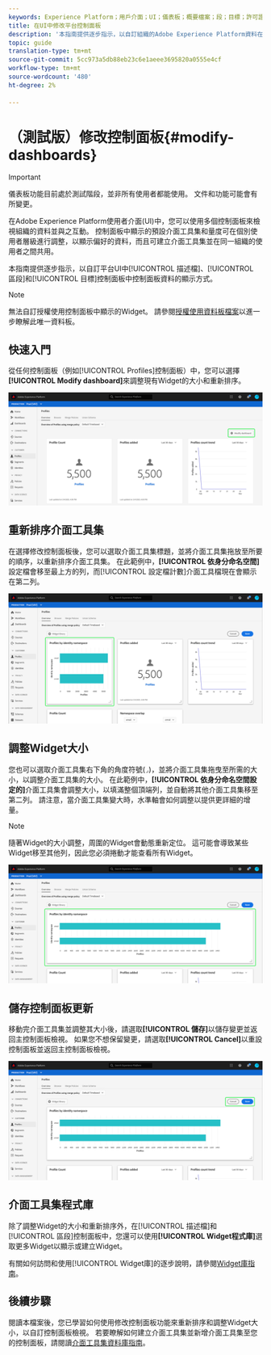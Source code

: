 ```yaml
---
keywords: Experience Platform；用戶介面；UI；儀表板；概要檔案；段；目標；許可證使用
title: 在UI中修改平台控制面板
description: '本指南提供逐步指示，以自訂組織的Adobe Experience Platform資料在控制面板中的顯示方式。 '
topic: guide
translation-type: tm+mt
source-git-commit: 5cc973a5db88eb23c6e1aeee3695820a0555e4cf
workflow-type: tm+mt
source-wordcount: '480'
ht-degree: 2%

---
```



# （測試版）修改控制面板{#modify-dashboards}

>[!IMPORTANT]
>
>儀表板功能目前處於測試階段，並非所有使用者都能使用。 文件和功能可能會有所變更。

在Adobe Experience Platform使用者介面(UI)中，您可以使用多個控制面板來檢視組織的資料並與之互動。 控制面板中顯示的預設介面工具集和量度可在個別使用者層級進行調整，以顯示偏好的資料，而且可建立介面工具集並在同一組織的使用者之間共用。

本指南提供逐步指示，以自訂平台UI中[!UICONTROL 描述檔]、[!UICONTROL 區段]和[!UICONTROL 目標]控制面板中控制面板資料的顯示方式。

>[!NOTE]
>
>無法自訂授權使用控制面板中顯示的Widget。 請參閱[授權使用資料板檔案](guides/license-usage.md)以進一步瞭解此唯一資料板。

## 快速入門

從任何控制面板（例如[!UICONTROL Profiles]控制面板）中，您可以選擇&#x200B;**[!UICONTROL Modify dashboard]**&#x200B;來調整現有Widget的大小和重新排序。

![](images/customization/modify-dashboard.png)

## 重新排序介面工具集

在選擇修改控制面板後，您可以選取介面工具集標題，並將介面工具集拖放至所要的順序，以重新排序介面工具集。 在此範例中，**[!UICONTROL 依身分命名空間]**&#x200B;設定檔會移至最上方的列，而[!UICONTROL 設定檔計數]介面工具檔現在會顯示在第二列。

![](images/customization/move-widget.png)

## 調整Widget大小

您也可以選取介面工具集右下角的角度符號(`⌟`)，並將介面工具集拖曳至所需的大小，以調整介面工具集的大小。 在此範例中，**[!UICONTROL 依身分命名空間設定的]**&#x200B;介面工具集會調整大小，以填滿整個頂端列，並自動將其他介面工具集移至第二列。 請注意，當介面工具集變大時，水準軸會如何調整以提供更詳細的增量。

>[!NOTE]
>
>隨著Widget的大小調整，周圍的Widget會動態重新定位。 這可能會導致某些Widget移至其他列，因此您必須捲動才能查看所有Widget。

![](images/customization/resize-widget.png)

## 儲存控制面板更新

移動完介面工具集並調整其大小後，請選取&#x200B;**[!UICONTROL 儲存]**&#x200B;以儲存變更並返回主控制面板檢視。 如果您不想保留變更，請選取&#x200B;**[!UICONTROL Cancel]**&#x200B;以重設控制面板並返回主控制面板檢視。

![](images/customization/save-changes.png)

## 介面工具集程式庫

除了調整Widget的大小和重新排序外，在[!UICONTROL 描述檔]和[!UICONTROL 區段]控制面板中，您還可以使用&#x200B;**[!UICONTROL Widget程式庫]**&#x200B;選取更多Widget以顯示或建立Widget。

有關如何訪問和使用[!UICONTROL Widget庫]的逐步說明，請參閱[Widget庫指南](widget-library.md)。

## 後續步驟

閱讀本檔案後，您已學習如何使用修改控制面板功能來重新排序和調整Widget大小，以自訂控制面板檢視。 若要瞭解如何建立介面工具集並新增介面工具集至您的控制面板，請閱讀[介面工具集資料庫指南](widget-library.md)。